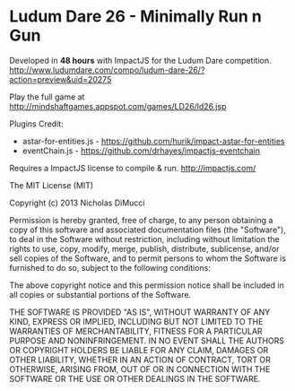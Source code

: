 Ludum Dare 26 - Minimally Run n Gun
======
Developed in **48 hours** with ImpactJS for the Ludum Dare competition.
http://www.ludumdare.com/compo/ludum-dare-26/?action=preview&uid=20275

Play the full game at http://mindshaftgames.appspot.com/games/LD26/ld26.jsp

Plugins Credit:
* astar-for-entities.js - https://github.com/hurik/impact-astar-for-entities
* eventChain.js - https://github.com/drhayes/impactjs-eventchain

Requires a ImpactJS license to compile &amp; run.
http://impactjs.com/

The MIT License (MIT)

Copyright (c) 2013 Nicholas DiMucci

Permission is hereby granted, free of charge, to any person obtaining a copy of
this software and associated documentation files (the "Software"), to deal in
the Software without restriction, including without limitation the rights to
use, copy, modify, merge, publish, distribute, sublicense, and/or sell copies of
the Software, and to permit persons to whom the Software is furnished to do so,
subject to the following conditions:

The above copyright notice and this permission notice shall be included in all
copies or substantial portions of the Software.

THE SOFTWARE IS PROVIDED "AS IS", WITHOUT WARRANTY OF ANY KIND, EXPRESS OR
IMPLIED, INCLUDING BUT NOT LIMITED TO THE WARRANTIES OF MERCHANTABILITY, FITNESS
FOR A PARTICULAR PURPOSE AND NONINFRINGEMENT. IN NO EVENT SHALL THE AUTHORS OR
COPYRIGHT HOLDERS BE LIABLE FOR ANY CLAIM, DAMAGES OR OTHER LIABILITY, WHETHER
IN AN ACTION OF CONTRACT, TORT OR OTHERWISE, ARISING FROM, OUT OF OR IN
CONNECTION WITH THE SOFTWARE OR THE USE OR OTHER DEALINGS IN THE SOFTWARE.
